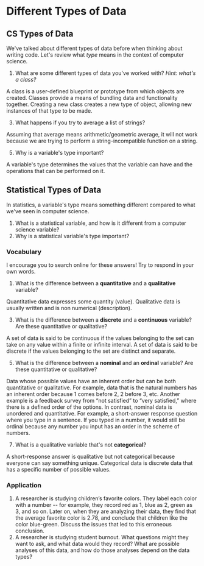 # Different Types of Data

## CS Types of Data
We've talked about different types of data before when thinking about writing code. Let's review what *type* means in the context of computer science.

1. What are some different types of data you've worked with? _Hint: what's a class?_

A class is a user-defined blueprint or prototype from which objects are created. Classes provide a means of bundling data and functionality together. Creating a new class creates a new type of object, allowing new instances of that type to be made.


3. What happens if you try to average a list of strings?

Assuming that average means arithmetic/geometric average, it will not work because we are trying to perform a string-incompatible function on a string.

5. Why is a variable's type important?

A variable's type determines the values that the variable can have and the operations that can be performed on it.

## Statistical Types of Data
In statistics, a variable's type means something different compared to what we've seen in computer science.

1. What is a statistical variable, and how is it different from a computer science variable?
2. Why is a statistical variable's type important?

### Vocabulary
I encourage you to search online for these answers! Try to respond in your own words.
1. What is the difference between a **quantitative** and a **qualitative** variable?

Quantitative data expresses some quantity (value). Qualitative data is usually written and is non numerical (description).

3. What is the difference between a **discrete** and a **continuous** variable? Are these quantitative or qualitative?

A set of data is said to be continuous if the values belonging to the set can take on any value within a finite or infinite interval. A set of data is said to be discrete if the values belonging to the set are distinct and separate.

5. What is the difference between a **nominal** and an **ordinal** variable? Are these quantitative or qualitative?

Data whose possible values have an inherent order but can be both quantitative or qualitative. For example, data that is the natural numbers has an inherent order because 1 comes before 2, 2 before 3, etc. Another example is a feedback survey from “not satisfied” to “very satisfied,” where there is a defined order of the options. In contrast, nominal data is unordered and quantitative. For example, a short-answer response question where you type in a sentence. If you typed in a number, it would still be ordinal because any number you input has an order in the scheme of numbers.

7. What is a qualitative variable that's not **categorical**?

A short-response answer is qualitative but not categorical because everyone can say something unique. Categorical data is discrete data that has a specific number of possible values.

### Application
1. A researcher is studying children’s favorite colors. They label each color with a number -- for example, they record red as 1, blue as 2, green as 3, and so on. Later on, when they are analyzing their data, they find that the average favorite color is 2.78, and conclude that children like the color blue-green. Discuss the issues that led to this erroneous conclusion.
2. A researcher is studying student burnout. What questions might they want to ask, and what data would they record? What are possible analyses of this data, and how do those analyses depend on the data types?
